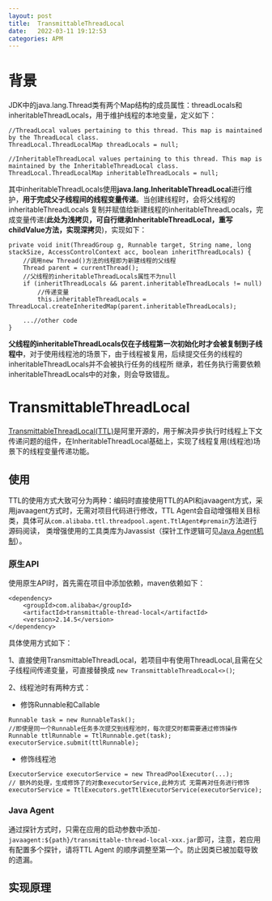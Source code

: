 ```yaml
---
layout: post
title:  TransmittableThreadLocal
date:   2022-03-11 19:12:53
categories: APM
---
```


# 背景

JDK中的java.lang.Thread类有两个Map结构的成员属性：threadLocals和inheritableThreadLocals，用于维护线程的本地变量，定义如下：

```
//ThreadLocal values pertaining to this thread. This map is maintained by the ThreadLocal class. 
ThreadLocal.ThreadLocalMap threadLocals = null;

//InheritableThreadLocal values pertaining to this thread. This map is maintained by the InheritableThreadLocal class.
ThreadLocal.ThreadLocalMap inheritableThreadLocals = null;
```

其中inheritableThreadLocals使用**java.lang.InheritableThreadLocal**进行维护，**用于完成父子线程间的线程变量传递**。当创建线程时，会将父线程的inheritableThreadLocals
复制并赋值给新建线程的inheritableThreadLocals，完成变量传递(**此处为浅拷贝，可自行继承InheritableThreadLocal，重写childValue方法，实现深拷贝**)，实现如下：

```
private void init(ThreadGroup g, Runnable target, String name, long stackSize, AccessControlContext acc, boolean inheritThreadLocals) {
    //调用new Thread()方法的线程即为新建线程的父线程   
    Thread parent = currentThread();
    //父线程的inheritableThreadLocals属性不为null
    if (inheritThreadLocals && parent.inheritableThreadLocals != null)
        //传递变量
        this.inheritableThreadLocals = ThreadLocal.createInheritedMap(parent.inheritableThreadLocals);
    
    ...//other code
}
```

**父线程的inheritableThreadLocals仅在子线程第一次初始化时才会被复制到子线程中**，对于使用线程池的场景下，由于线程被复用，后续提交任务的线程的inheritableThreadLocals并不会被执行任务的线程所
继承，若任务执行需要依赖inheritableThreadLocals中的对象，则会导致错乱。

# TransmittableThreadLocal

[TransmittableThreadLocal(TTL)](https://github.com/alibaba/transmittable-thread-local )是阿里开源的，用于解决异步执行时线程上下文传递问题的组件，在InheritableThreadLocal基础上，实现了线程复用(线程池)场景下的线程变量传递功能。

## 使用

TTL的使用方式大致可分为两种：编码时直接使用TTL的API和javaagent方式，采用javaagent方式时，无需对项目代码进行修改，TTL Agent会自动增强相关目标类，具体可从`com.alibaba.ttl.threadpool.agent.TtlAgent#premain`方法进行源码阅读，
类增强使用的工具类库为Javassist（探针工作逻辑可见[Java Agent机制](https://guann1ng.github.io/apm/2022/03/05/Java-Agent%E6%9C%BA%E5%88%B6/)）。

### 原生API

使用原生API时，首先需在项目中添加依赖，maven依赖如下：

```
<dependency>
    <groupId>com.alibaba</groupId>
    <artifactId>transmittable-thread-local</artifactId>
    <version>2.14.5</version>
</dependency>
```

具体使用方式如下：

1、直接使用TransmittableThreadLocal，若项目中有使用ThreadLocal,且需在父子线程间传递变量，可直接替换成 `new TransmittableThreadLocal<>()`;

2、线程池时有两种方式：
* 修饰Runnable和Callable
```
Runnable task = new RunnableTask();
//即使是同一个Runnable任务多次提交到线程池时，每次提交时都需要通过修饰操作
Runnable ttlRunnable = TtlRunnable.get(task);
executorService.submit(ttlRunnable);
```
* 修饰线程池
```
ExecutorService executorService = new ThreadPoolExecutor(...); 
// 额外的处理，生成修饰了的对象executorService,此种方式 无需再对任务进行修饰
executorService = TtlExecutors.getTtlExecutorService(executorService);
```

### Java Agent

通过探针方式时，只需在应用的启动参数中添加`-javaagent:${path}/transmittable-thread-local-xxx.jar`即可，注意，若应用有配置多个探针，请将TTL Agent
的顺序调整至第一个。防止因类已被加载导致的遗漏。

## 实现原理












